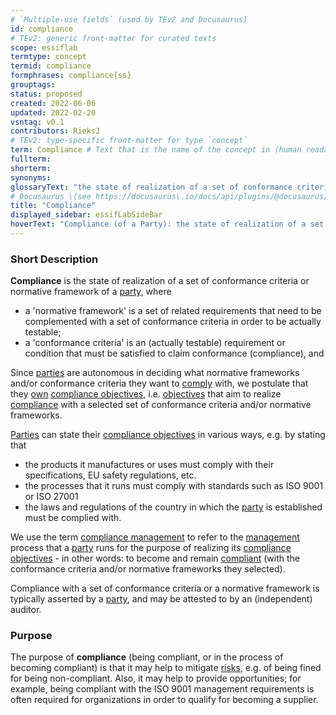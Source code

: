 ```yaml
---
# `Multiple-use fields` (used by TEv2 and Docusaurus)
id: compliance
# TEv2: generic front-matter for curated texts
scope: essiflab
termtype: concept
termid: compliance
formphrases: compliance{ss}
grouptags:
status: proposed
created: 2022-06-06
updated: 2022-02-20
vsntag: v0.1
contributors: RieksJ
# TEv2: type-specific front-matter for type `concept`
term: Compliance # Text that is the name of the concept in (human readable) texts.
fullterm:
shorterm:
synonyms:
glossaryText: "the state of realization of a set of conformance criteria or normative framework of a [party](@)."
# Docusaurus \(see https://docusaurus\.io/docs/api/plugins/@docusaurus/plugin-content-docs#markdown-front-matter\):
title: "Compliance"
displayed_sidebar: essifLabSideBar
hoverText: "Compliance (of a Party): the state of realization of a set of conformance criteria or normative framework of that Party."
---
```


### Short Description
**Compliance** is the state of realization of a set of conformance criteria or normative framework of a [party](@), where
- a 'normative framework' is a set of related requirements that need to be complemented with a set of conformance criteria in order to be actually testable;
- a 'conformance criteria' is an (actually testable) requirement or condition that must be satisfied to claim conformance (compliance), and

Since [parties](@) are autonomous in deciding what normative frameworks and/or conformance criteria they want to [comply](@) with, we postulate that they [own](@) [compliance objectives](@), i.e. [objectives](@) that aim to realize [compliance](@) with a selected set of conformance criteria and/or normative frameworks.

[Parties](@) can state their [compliance objectives](@) in various ways, e.g. by stating that
- the products it manufactures or uses must comply with their specifications, EU safety regulations, etc.
- the processes that it runs must comply with standards such as ISO 9001 or ISO 27001
- the laws and regulations of the country in which the [party](@) is established must be complied with.

We use the term [compliance management](@) to refer to the [management](@) process that a [party](@) runs for the purpose of realizing its [compliance objectives](@) - in other words: to become and remain [compliant](@) (with the conformance criteria and/or normative frameworks they selected).

Compliance with a set of conformance criteria or a normative framework is typically asserted by a [party](@), and may be attested to by an (independent) auditor.

### Purpose
The purpose of **compliance** (being compliant, or in the process of becoming compliant) is that it may help to mitigate [risks](@), e.g. of being fined for being non-compliant. Also, it may help to provide opportunities; for example, being compliant with the ISO 9001 management requirements is often required for organizations in order to qualify for becoming a supplier.
